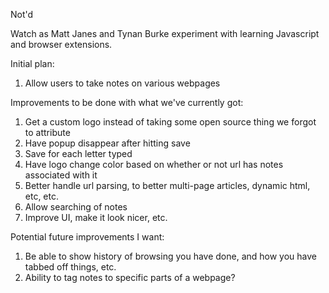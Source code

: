 Not'd

Watch as Matt Janes and Tynan Burke experiment with learning Javascript and browser extensions.

Initial plan:
1) Allow users to take notes on various webpages

Improvements to be done with what we've currently got:
1) Get a custom logo instead of taking some open source thing we forgot to attribute
2) Have popup disappear after hitting save
3) Save for each letter typed
4) Have logo change color based on whether or not url has notes associated with it
5) Better handle url parsing, to better multi-page articles, dynamic html, etc, etc.
6) Allow searching of notes
7) Improve UI, make it look nicer, etc.



Potential future improvements I want:
1) Be able to show history of browsing you have done, and how you have tabbed off things, etc.
2) Ability to tag notes to specific parts of a webpage?
